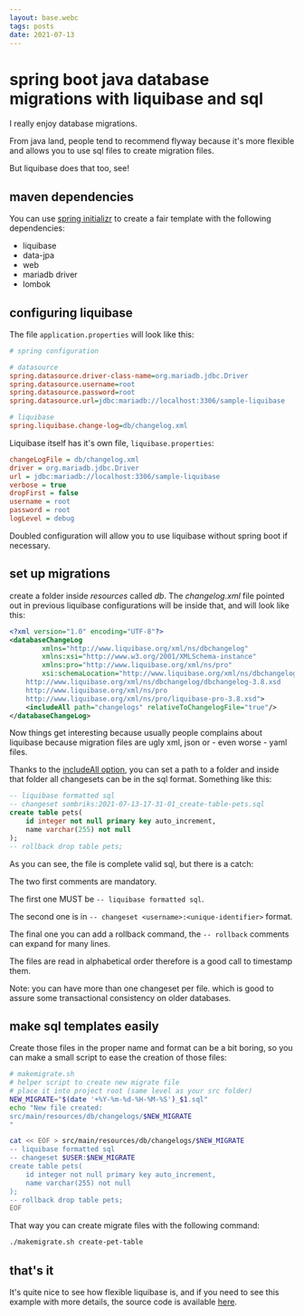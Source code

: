 ```yaml
---
layout: base.webc
tags: posts
date: 2021-07-13
---
```

# spring boot java database migrations with liquibase and sql

I really enjoy database migrations.

From java land, people tend to recommend flyway because it's more flexible and
allows you to use sql files to create migration files.

But liquibase does that too, see!

## maven dependencies

You can use [spring initializr](https://start.spring.io/) to create a fair
template with the following dependencies:

- liquibase
- data-jpa
- web
- mariadb driver
- lombok

## configuring liquibase

The file `application.properties` will look like this:

```ini
# spring configuration

# datasource
spring.datasource.driver-class-name=org.mariadb.jdbc.Driver
spring.datasource.username=root
spring.datasource.password=root
spring.datasource.url=jdbc:mariadb://localhost:3306/sample-liquibase

# liquibase
spring.liquibase.change-log=db/changelog.xml
```

Liquibase itself has it's own file, `liquibase.properties`:

```ini
changeLogFile = db/changelog.xml
driver = org.mariadb.jdbc.Driver
url = jdbc:mariadb://localhost:3306/sample-liquibase
verbose = true
dropFirst = false
username = root
password = root
logLevel = debug
```

Doubled configuration will allow you to use liquibase without spring boot if
necessary.

## set up migrations

create a folder inside *resources* called *db*. The *changelog.xml* file pointed
out in previous liquibase configurations will be inside that, and will look like
this:

```xml
<?xml version="1.0" encoding="UTF-8"?>
<databaseChangeLog
        xmlns="http://www.liquibase.org/xml/ns/dbchangelog"
        xmlns:xsi="http://www.w3.org/2001/XMLSchema-instance"
        xmlns:pro="http://www.liquibase.org/xml/ns/pro"
        xsi:schemaLocation="http://www.liquibase.org/xml/ns/dbchangelog
    http://www.liquibase.org/xml/ns/dbchangelog/dbchangelog-3.8.xsd
    http://www.liquibase.org/xml/ns/pro 
    http://www.liquibase.org/xml/ns/pro/liquibase-pro-3.8.xsd">
    <includeAll path="changelogs" relativeToChangelogFile="true"/>
</databaseChangeLog>
```

Now things get interesting because usually people complains about liquibase
because migration files are ugly xml, json or - even worse - yaml files.

Thanks to the
[includeAll option](https://docs.liquibase.com/concepts/advanced/includeall.html),
you can set a path to a folder and inside that folder all changesets can be in
the sql format. Something like this:

```sql
-- liquibase formatted sql
-- changeset sombriks:2021-07-13-17-31-01_create-table-pets.sql
create table pets(
    id integer not null primary key auto_increment,
    name varchar(255) not null
);
-- rollback drop table pets;
```

As you can see, the file is complete valid sql, but there is a catch:

The two first comments are mandatory.

The first one MUST be `-- liquibase formatted sql`.

The second one is in `-- changeset <username>:<unique-identifier>` format.

The final one you can add a rollback command, the `-- rollback` comments can
expand for many lines.

The files are read in alphabetical order therefore is a good call to timestamp
them.

Note: you can have more than one changeset per file. which is good to assure
some transactional consistency on older databases.

## make sql templates easily

Create those files in the proper name and format can be a bit boring, so you can
make a small script to ease the creation of those files:

```bash
# makemigrate.sh
# helper script to create new migrate file
# place it into project root (same level as your src folder)
NEW_MIGRATE="$(date '+%Y-%m-%d-%H-%M-%S')_$1.sql"
echo "New file created:
src/main/resources/db/changelogs/$NEW_MIGRATE
"

cat << EOF > src/main/resources/db/changelogs/$NEW_MIGRATE
-- liquibase formatted sql
-- changeset $USER:$NEW_MIGRATE
create table pets(
    id integer not null primary key auto_increment,
    name varchar(255) not null
);
-- rollback drop table pets;
EOF
```

That way you can create migrate files with the following command:

```bash
./makemigrate.sh create-pet-table
```

## that's it

It's quite nice to see how flexible liquibase is, and if you need to see this
example with more details, the source code is available
[here](https://github.com/sombriks/sample-liquibase).
